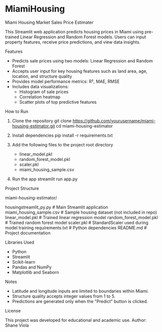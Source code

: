 # MiamiHousing
Miami Housing Market Sales Price Estimater

This Streamlit web application predicts housing prices in Miami using pre-trained Linear Regression and Random Forest models. Users can input property features, receive price predictions, and view data insights.

Features

- Predicts sale prices using two models: Linear Regression and Random Forest
- Accepts user input for key housing features such as land area, age, location, and structure quality
- Provides model performance metrics: R², MAE, RMSE
- Includes data visualizations:
  - Histogram of sale prices
  - Correlation heatmap
  - Scatter plots of top predictive features

How to Run

1. Clone the repository
   git clone https://github.com/yourusername/miami-housing-estimator.git
   cd miami-housing-estimator

2. Install dependencies
   pip install -r requirements.txt

3. Add the following files to the project root directory
   - linear_model.pkl
   - random_forest_model.pkl
   - scaler.pkl
   - miami_housing_sample.csv

4. Run the app
   streamlit run app.py

Project Structure

miami-housing-estimator/

housingstreamlit_py.py     # Main Streamlit application
miami_housing_sample.csv   # Sample housing dataset (not included in repo)
linear_model.pkl           # Trained linear regression model
random_forest_model.pkl    # Trained random forest model
scaler.pkl                 # StandardScaler used during model training
requirements.txt           # Python dependencies
README.md                  # Project documentation

Libraries Used

- Python
- Streamlit
- Scikit-learn
- Pandas and NumPy
- Matplotlib and Seaborn

Notes

- Latitude and longitude inputs are limited to boundaries within Miami.
- Structure quality accepts integer values from 1 to 5.
- Predictions are generated only when the "Predict" button is clicked.

License

This project was developed for educational and academic use.
Author: Shane Viola
